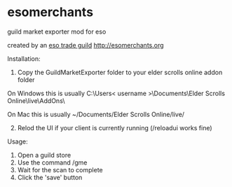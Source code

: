 esomerchants
============

guild market exporter mod for eso

created by an [eso trade guild](http://esomerchants.org)
http://esomerchants.org

Installation:
1. Copy the GuildMarketExporter folder to your elder scrolls online addon folder

On Windows this is usually C:\Users\< username >\Documents\Elder Scrolls Online\live\AddOns\

On Mac this is usually ~/Documents/Elder Scrolls Online/live/

2. Relod the UI if your client is currently running (/reloadui works fine)

Usage:
1. Open a guild store
2. Use the command /gme
3. Wait for the scan to complete
4. Click the 'save' button
